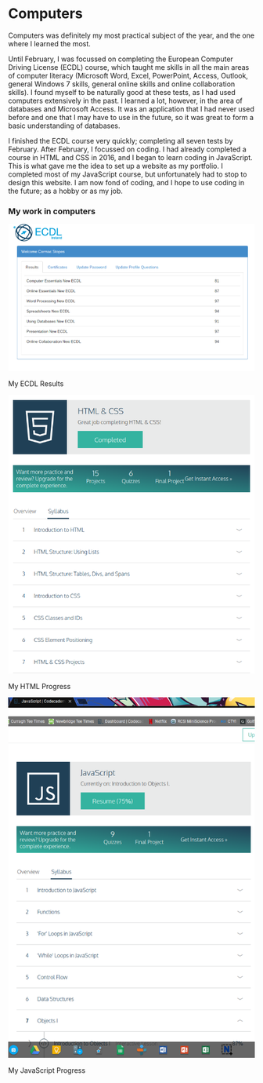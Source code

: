 
<html>
  <body>
  <h1>Computers</h1>
    <p>Computers was definitely my most practical subject of the year, and the one where I learned the most.</p>
    <p>Until February, I was focussed on completing the European Computer Driving License (ECDL) course, which taught me skills in all the main areas of computer literacy (Microsoft Word, Excel, PowerPoint, Access, Outlook, general Windows 7 skills, general online skills and online collaboration skills). I found myself to be naturally good at these tests, as I had used computers extensively in the past. I learned a lot, however, in the area of databases and Microsoft Access. It was an application that I had never used before and one that I may have to use in the future, so it was great to form a basic understanding of databases.</p>
    <p>I finished the ECDL course very quickly; completing all seven tests by February. After February, I focussed on coding. I had already completed a course in HTML and CSS in 2016, and I began to learn coding in JavaScript. This is what gave me the idea to set up a website as my portfolio. I completed most of my JavaScript course, but unfortunately had to stop to design this website. I am now fond of coding, and I hope to use coding in the future; as a hobby or as my job.</p>
    <h3>My work in computers</h3>
      <img src = "/pictures/Screenshot 2017-04-04 at 19.35.59.png" alt = "ECDL Results"><p>My ECDL Results</p>
      <img src = "/pictures/Screenshot 2017-04-05 at 19.38.04.png"><p>My HTML Progress</p>
      <img src = "/pictures/Screenshot 2017-05-24 at 18.11.56-1495645995895.png"><p>My JavaScript Progress</p>

  </body>
</html>
